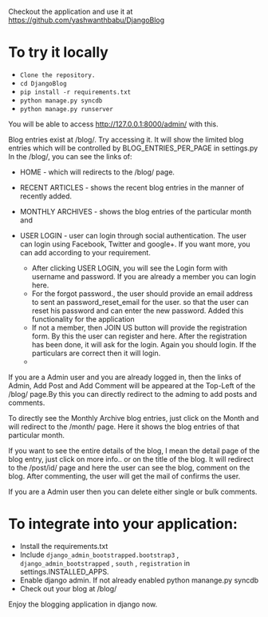 Checkout the application and use it at https://github.com/yashwanthbabu/DjangoBlog

# **To try it locally**

* `Clone the repository.`
* `cd DjangoBlog`
* `pip install -r requirements.txt`
* `python manage.py syncdb`
* `python manage.py runserver`

You will be able to access http://127.0.0.1:8000/admin/ with this.

Blog entries exist at /blog/. Try accessing it. It will show the limited blog entries which will be controlled by BLOG_ENTRIES_PER_PAGE in settings.py In the /blog/, you can see the links of: 
* HOME - which will redirects to the /blog/ page.
* RECENT ARTICLES - shows the recent blog entries in the manner of recently added.
* MONTHLY ARCHIVES - shows the blog entries of the particular month and 
* USER LOGIN - user can login through social authentication. The user can login using Facebook, Twitter and google+. If you want more, you can add according to your requirement.

    - After clicking USER LOGIN, you will see the Login form with username and password. If you are already a member you can login here. 
    - For the forgot password., the user should provide an email address to sent an password_reset_email for the user. so that the user can reset his password and can enter the new password. Added this functionality for the application
    - If not a member, then JOIN US button will provide the registration form. By this the user can register and here. After the registration has been done, it will ask for the login. Again you should login. If the particulars are correct then it will login.
    - 

If you are a Admin user and you are already logged in, then the links of Admin, Add Post and Add Comment will be appeared at the Top-Left of the /blog/ page.By this you can directly redirect to the adming to add posts and comments.

To directly see the Monthly Archive blog entries, just click on the Month and will redirect to the /month/ page. Here it shows the blog entries of that particular month.

If you want to see the entire details of the blog, I mean the detail page of the blog entry, just click on more info.. or on the title of the blog. It will redirect to the /post/id/ page and here the user can see the blog, comment on the blog. After commenting, the user will get the mail of confirms the user. 

If you are a Admin user then you can delete either single or bulk comments.

# **To integrate into your application:**

* Install the requirements.txt
* Include `django_admin_bootstrapped.bootstrap3` , `django_admin_bootstrapped` , `south` , `registration` in settings.INSTALLED_APPS.
* Enable django admin. If not already enabled python manange.py syncdb 
* Check out your blog at /blog/

Enjoy the blogging application in django now.
